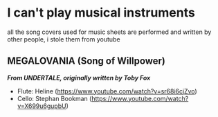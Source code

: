 # I can't play musical instruments
all the song covers used for music sheets are performed and written by other people, i stole them from youtube

## MEGALOVANIA (Song of Willpower)
**_From UNDERTALE, originally written by Toby Fox_**
- Flute: Heline (https://www.youtube.com/watch?v=sr68i6cjZvo)
- Cello: Stephan Bookman (https://www.youtube.com/watch?v=X699u6gupbU)
